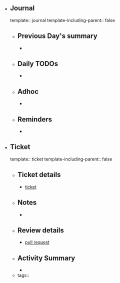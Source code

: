 - ## Journal
  template:: journal
  template-including-parent:: false
	- ## Previous Day's summary
		-
	- ## Daily TODOs
		-
	- ## Adhoc
		-
	- ## Reminders
		-
- ## Ticket
  template:: ticket
  template-including-parent:: false
	- ## Ticket details
		- [ticket](link.to.ticket)
	- ## Notes
		-
	- ## Review details
		- [pull request](link.to.pull.request)
	- ## Activity Summary
		-
	- tags::